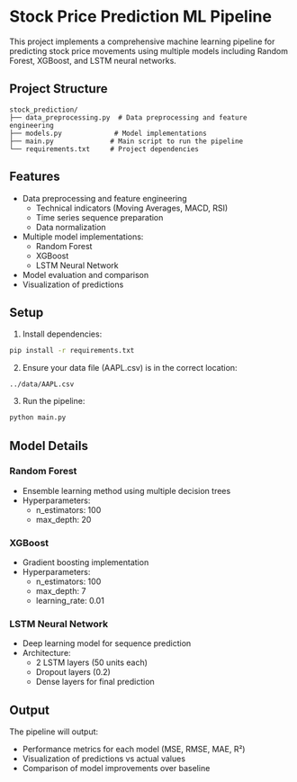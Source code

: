 # Stock Price Prediction ML Pipeline

This project implements a comprehensive machine learning pipeline for predicting stock price movements using multiple models including Random Forest, XGBoost, and LSTM neural networks.

## Project Structure

```
stock_prediction/
├── data_preprocessing.py  # Data preprocessing and feature engineering
├── models.py             # Model implementations
├── main.py              # Main script to run the pipeline
└── requirements.txt     # Project dependencies
```

## Features

- Data preprocessing and feature engineering
  - Technical indicators (Moving Averages, MACD, RSI)
  - Time series sequence preparation
  - Data normalization
- Multiple model implementations:
  - Random Forest
  - XGBoost
  - LSTM Neural Network
- Model evaluation and comparison
- Visualization of predictions

## Setup

1. Install dependencies:
```bash
pip install -r requirements.txt
```

2. Ensure your data file (AAPL.csv) is in the correct location:
```
../data/AAPL.csv
```

3. Run the pipeline:
```bash
python main.py
```

## Model Details

### Random Forest
- Ensemble learning method using multiple decision trees
- Hyperparameters:
  - n_estimators: 100
  - max_depth: 20

### XGBoost
- Gradient boosting implementation
- Hyperparameters:
  - n_estimators: 100
  - max_depth: 7
  - learning_rate: 0.01

### LSTM Neural Network
- Deep learning model for sequence prediction
- Architecture:
  - 2 LSTM layers (50 units each)
  - Dropout layers (0.2)
  - Dense layers for final prediction

## Output

The pipeline will output:
- Performance metrics for each model (MSE, RMSE, MAE, R²)
- Visualization of predictions vs actual values
- Comparison of model improvements over baseline
